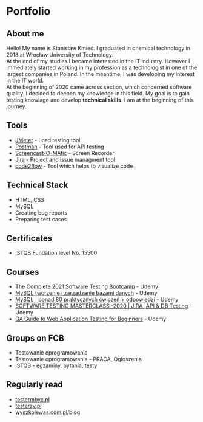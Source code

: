 # Portfolio
## About me
Hello! My name is Stanisław Kmieć. I graduated in chemical technology in 2018 at Wrocław University of Technology.<br>At the end of my studies I became interested in the IT industry. However I immediately started working in my profession as a technologist in one of the largest companies in Poland. In the meantime, I was developing my interest in the IT world. <br> At the beginning of 2020 came across section, which concerned software quality. I decided to deepen my knowledge in this field.  My goal is to gain testing knowlage and develop **technical skills**. I am at the beginning of this journey.
## Tools
- [JMeter](https://jmeter.apache.org/) - Load testing tool
- [Postman](https://www.postman.com/) - Tool used for API testing
- [Screencast-O-MAtic](https://screencast-o-matic.com/) - Screen Recorder
- [Jira](https://www.atlassian.com/pl/software/jira) - Project and issue managment tool
- [code2flow](https://code2flow.com/) - Tool which helps to visualize code
## Technical Stack
- HTML, CSS
- MySQL
- Creating bug reports
- Preparing test cases
## Certificates
- ISTQB Fundation level No. 15500
## Courses
- [The Complete 2021 Software Testing Bootcamp](https://www.udemy.com/course/testerbootcamp/) - Udemy
- [MySQL tworzenie i zarządzanie bazami danych](https://www.udemy.com/course/mysql-tworzenie-i-zarzadzanie-bazami-danych/) - Udemy
- [MySQL | ponad 80 praktycznych ćwiczeń + odpowiedzi](https://www.udemy.com/course/mysql-ponad-80-praktycznych-cwiczen-odpowiedzi/) - Udemy
- [SOFTWARE TESTING MASTERCLASS -2020 | JIRA |API & DB Testing](https://www.udemy.com/course/software-manualtesting/) - Udemy
- [QA Guide to Web Application Testing for Beginners](https://www.udemy.com/course/qa-guide-to-web-application-testing-for-beginners/) - Udemy
## Groups on FCB
- Testowanie oprogramowania
- Testowanie oprogramowania - PRACA, Ogłoszenia
- ISTQB - egzaminy, pytania, testy
## Regularly read
- [testermbyc.pl](https://testerembyc.pl/)
- [testerzy.pl](https://testerzy.pl/)
- [wyszkolewas.com.pl/blog](https://www.wyszkolewas.com.pl/blog/)
